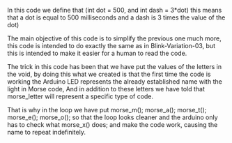 In this code we define that (int dot = 500, and int dash = 3*dot) this means that a dot is equal to 500 milliseconds and a dash is 3 times the value of the dot)

The main objective of this code is to simplify the previous one much more, this code is intended to do exactly the same as in Blink-Variation-03, but this is intended to make it easier for a human to read the code.

The trick in this code has been that we have put the values of the letters in the void, by doing this what we created is that the first time the code is working the Arduino LED represents the already established name with the light in Morse code, And in addition to these letters we have told that morse_letter will represent a specific type of code.

That is why in the loop we have put
   morse_m();
   morse_a();
   morse_t();
   morse_e();
   morse_o();
so that the loop looks cleaner and the arduino only has to check what morse_x() does; and make the code work, causing the name to repeat indefinitely.
